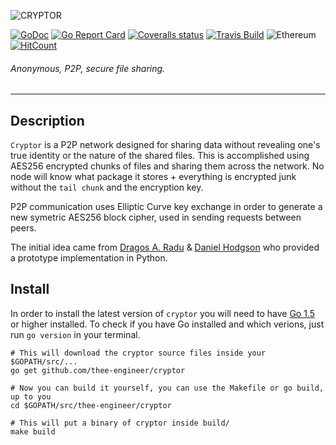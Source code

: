 ![CRYPTOR](https://imgur.com/9435lX0.jpg)

[![GoDoc](https://img.shields.io/badge/godoc-reference-5272B4.svg?style=flat-square)](https://godoc.org/github.com/thee-engineer/cryptor)
[![Go Report Card](https://goreportcard.com/badge/github.com/thee-engineer/cryptor?style=flat-square)](https://goreportcard.com/report/github.com/thee-engineer/cryptor)
[![Coveralls status](https://img.shields.io/coveralls/github/thee-engineer/cryptor.svg?style=flat-square)](https://github.com/thee-engineer/cryptor)
[![Travis Build](https://img.shields.io/travis/thee-engineer/cryptor/master.svg?style=flat-square)](https://github.com/thee-engineer/cryptor)
![Ethereum](https://img.shields.io/badge/Ethereum-0xb296ae1bf5f88B7fE7327116bD9c77805Bc1b7Ef-blue.svg?style=flat-square)
[![HitCount](http://hits.dwyl.io/thee-engineer/cryptor.svg)](http://hits.dwyl.io/thee-engineer/cryptor)
###### Anonymous, P2P, secure file sharing.
---

## Description
`Cryptor` is a P2P network designed for sharing data without revealing one's true identity or the nature of the shared files. This is accomplished using AES256 encrypted chunks of files and sharing them across the network. No node will know what package it stores + everything is encrypted junk without the `tail chunk` and the encryption key.

P2P communication uses Elliptic Curve key exchange in order to generate a new symetric AES256 block cipher, used in sending requests between peers.

The initial idea came from [Dragos A. Radu](https://github.com/dragosthealex) & [Daniel Hodgson](https://github.com/DanielHodgson) who provided a prototype implementation in Python.

## Install
In order to install the latest version of `cryptor` you will need to have [Go 1.5](https://golang.org/dl/ "download go") or higher installed. To check if you have Go installed and which verions, just run `go version` in your terminal.

```
# This will download the cryptor source files inside your $GOPATH/src/...
go get github.com/thee-engineer/cryptor

# Now you can build it yourself, you can use the Makefile or go build, up to you
cd $GOPATH/src/thee-engineer/cryptor

# This will put a binary of cryptor inside build/
make build
```